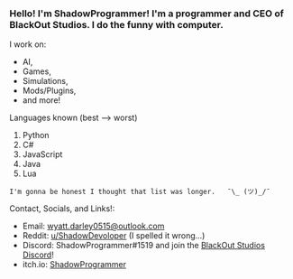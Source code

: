### Hello! I'm ShadowProgrammer! I'm a programmer and CEO of BlackOut Studios. I do the funny with computer.

I work on:
  - AI, 
  - Games,
  - Simulations,
  - Mods/Plugins,
  - and more!

Languages known (best --> worst)
 1. Python
 2. C#
 3. JavaScript
 4. Java
 5. Lua

`I'm gonna be honest I thought that list was longer.   ¯\_ (ツ)_/¯`

Contact, Socials, and Links!:

 - Email: wyatt.darley0515@outlook.com
 - Reddit: [u/ShadowDevoloper](https://www.reddit.com/u/ShadowDevoloper) (I spelled it wrong...)
 - Discord: ShadowProgrammer#1519 and join the [BlackOut Studios Discord](https://discord.gg/XMCnVzcp)!
 - itch.io: [ShadowProgrammer](shadowprogrammer.itch.io)
